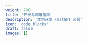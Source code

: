 ```yaml
---
weight: 700
title: '开发与部署指南'
description: '本地开发 FastGPT 必看'
icon: 'code_blocks'
draft: false
images: []
---
```

<!-- 700 ~ 1100 -->
